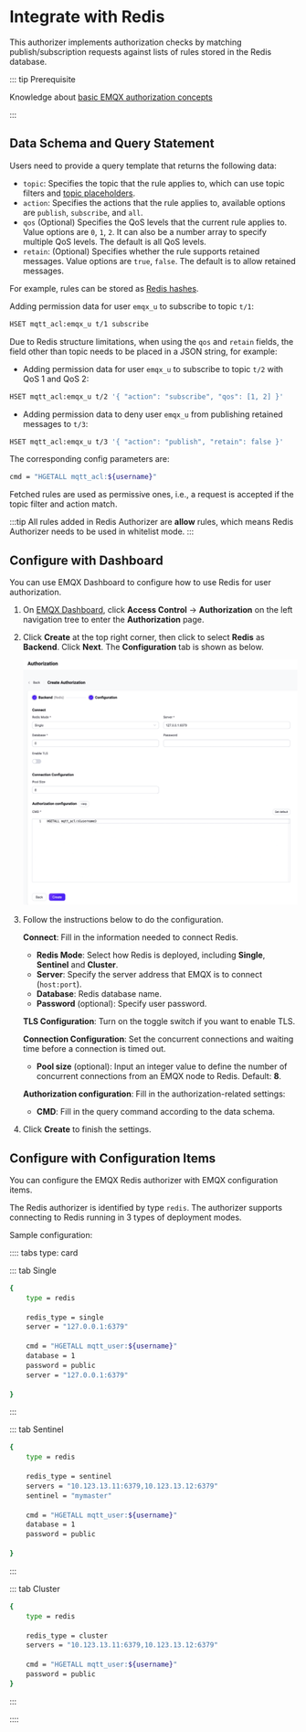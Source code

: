 # Integrate with Redis

This authorizer implements authorization checks by matching publish/subscription requests against lists of rules stored in the Redis database.

::: tip Prerequisite

Knowledge about [basic EMQX authorization concepts](./authz.md)

:::

## Data Schema and Query Statement

Users need to provide a query template that returns the following data:

- `topic`: Specifies the topic that the rule applies to, which can use topic filters and [topic placeholders](https://claude.ai/chat/authz.md#topic-placeholders).
- `action`: Specifies the actions that the rule applies to, available options are `publish`, `subscribe`, and `all`.
- `qos` (Optional) Specifies the QoS levels that the current rule applies to. Value options are `0`, `1`, `2`. It can also be a number array to specify multiple QoS levels. The default is all QoS levels.
- `retain`: (Optional) Specifies whether the rule supports retained messages. Value options are `true`, `false`. The default is to allow retained messages.

For example, rules can be stored as [Redis hashes](https://redis.io/docs/manual/data-types/#hashes).

Adding permission data for user `emqx_u` to subscribe to topic `t/1`:

```bash
HSET mqtt_acl:emqx_u t/1 subscribe
```

Due to Redis structure limitations, when using the `qos` and `retain` fields, the field other than topic needs to be placed in a JSON string, for example:

- Adding permission data for user `emqx_u` to subscribe to topic `t/2` with QoS 1 and QoS 2:

```bash
HSET mqtt_acl:emqx_u t/2 '{ "action": "subscribe", "qos": [1, 2] }'
```

- Adding permission data to deny user `emqx_u` from publishing retained messages to `t/3`:

```bash
HSET mqtt_acl:emqx_u t/3 '{ "action": "publish", "retain": false }'
```

The corresponding config parameters are:

```bash
cmd = "HGETALL mqtt_acl:${username}"
```

Fetched rules are used as permissive ones, i.e., a request is accepted if the topic filter and action match.

:::tip
All rules added in Redis Authorizer are **allow** rules, which means Redis Authorizer needs to be used in whitelist mode.
:::

## Configure with Dashboard

You can use EMQX Dashboard to configure how to use Redis for user authorization.

1. On [EMQX Dashboard](http://127.0.0.1:18083/#/authentication), click **Access Control** -> **Authorization** on the left navigation tree to enter the **Authorization** page. 

2. Click **Create** at the top right corner, then click to select **Redis** as **Backend**. Click **Next**. The **Configuration** tab is shown as below.

   <img src="./assets/authz-Redis_ee.png" alt="authz-Redis_ee" style="zoom:67%;" />

3. Follow the instructions below to do the configuration.

   **Connect**: Fill in the information needed to connect Redis.

   - **Redis Mode**: Select how Redis is deployed, including **Single**, **Sentinel** and **Cluster**.
   - **Server**: Specify the server address that EMQX is to connect (`host:port`).
   - **Database**: Redis database name.
   - **Password** (optional): Specify user password. 

   **TLS Configuration**: Turn on the toggle switch if you want to enable TLS. 

   **Connection Configuration**: Set the concurrent connections and waiting time before a connection is timed out.

   - **Pool size** (optional): Input an integer value to define the number of concurrent connections from an EMQX node to Redis. Default: **8**. 

   **Authorization configuration**: Fill in the authorization-related settings:

   - **CMD**: Fill in the query command according to the data schema.

4. Click **Create** to finish the settings.

## Configure with Configuration Items

You can configure the EMQX Redis authorizer with EMQX configuration items.

The Redis authorizer is identified by type `redis`. The authorizer supports connecting to Redis running in 3 types of deployment modes. <!--For detailed configuration information, see: [redis_single](../../configuration/configuration-manual.html#authz:redis_single), [authz:redis_sentinel](../../configuration/configuration-manual.html#authz:redis_sentinel), and [authz:redis_cluster](../../configuration/configuration-manual.html#authz:redis_cluster).-->

Sample configuration:

:::: tabs type: card

::: tab Single

```bash
{
    type = redis

    redis_type = single
    server = "127.0.0.1:6379"

    cmd = "HGETALL mqtt_user:${username}"
    database = 1
    password = public
    server = "127.0.0.1:6379"

}
```

:::

::: tab Sentinel

```bash
{
    type = redis

    redis_type = sentinel
    servers = "10.123.13.11:6379,10.123.13.12:6379"
    sentinel = "mymaster"

    cmd = "HGETALL mqtt_user:${username}"
    database = 1
    password = public

}
```

:::

::: tab Cluster

```bash
{
    type = redis

    redis_type = cluster
    servers = "10.123.13.11:6379,10.123.13.12:6379"

    cmd = "HGETALL mqtt_user:${username}"
    password = public
}
```

:::

::::
